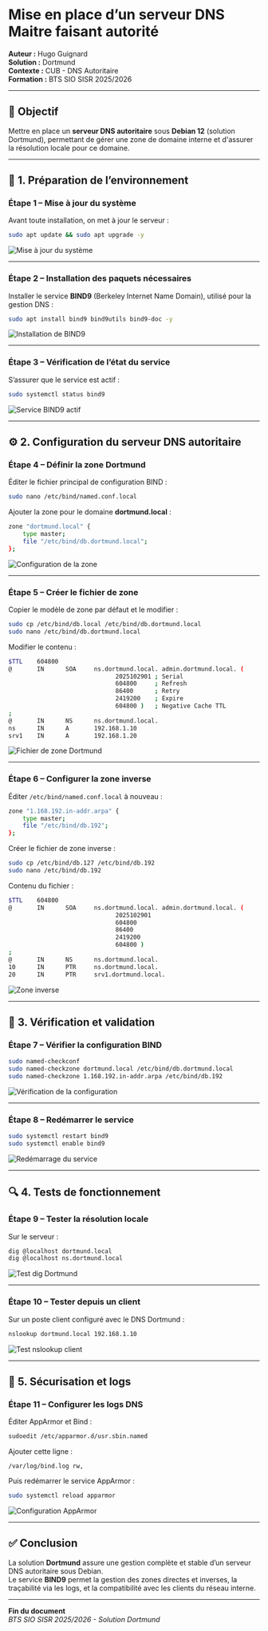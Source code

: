 # Mise en place d’un serveur DNS Maitre faisant autorité

**Auteur :** Hugo Guignard  
**Solution :** Dortmund  
**Contexte :** CUB - DNS Autoritaire  
**Formation :** BTS SIO SISR 2025/2026  

---

## 🎯 Objectif

Mettre en place un **serveur DNS autoritaire** sous **Debian 12** (solution Dortmund), permettant de gérer une zone de domaine interne et d'assurer la résolution locale pour ce domaine.

---

## 🧱 1. Préparation de l’environnement

### Étape 1 – Mise à jour du système
Avant toute installation, on met à jour le serveur :

```bash
sudo apt update && sudo apt upgrade -y
```

![Mise à jour du système](./images/update_upgrade.png)

---

### Étape 2 – Installation des paquets nécessaires
Installer le service **BIND9** (Berkeley Internet Name Domain), utilisé pour la gestion DNS :

```bash
sudo apt install bind9 bind9utils bind9-doc -y
```

![Installation de BIND9](./images/install_bind9.png)

---

### Étape 3 – Vérification de l’état du service
S’assurer que le service est actif :

```bash
sudo systemctl status bind9
```

![Service BIND9 actif](./images/status_bind9.png)

---

## ⚙️ 2. Configuration du serveur DNS autoritaire

### Étape 4 – Définir la zone Dortmund

Éditer le fichier principal de configuration BIND :

```bash
sudo nano /etc/bind/named.conf.local
```

Ajouter la zone pour le domaine **dortmund.local** :

```bash
zone "dortmund.local" {
    type master;
    file "/etc/bind/db.dortmund.local";
};
```

![Configuration de la zone](./images/named_conf_local.png)

---

### Étape 5 – Créer le fichier de zone

Copier le modèle de zone par défaut et le modifier :

```bash
sudo cp /etc/bind/db.local /etc/bind/db.dortmund.local
sudo nano /etc/bind/db.dortmund.local
```

Modifier le contenu :

```bash
$TTL    604800
@       IN      SOA     ns.dortmund.local. admin.dortmund.local. (
                              2025102901 ; Serial
                              604800     ; Refresh
                              86400      ; Retry
                              2419200    ; Expire
                              604800 )   ; Negative Cache TTL
;
@       IN      NS      ns.dortmund.local.
ns      IN      A       192.168.1.10
srv1    IN      A       192.168.1.20
```

![Fichier de zone Dortmund](./images/db_dortmund_local.png)

---

### Étape 6 – Configurer la zone inverse

Éditer `/etc/bind/named.conf.local` à nouveau :

```bash
zone "1.168.192.in-addr.arpa" {
    type master;
    file "/etc/bind/db.192";
};
```

Créer le fichier de zone inverse :

```bash
sudo cp /etc/bind/db.127 /etc/bind/db.192
sudo nano /etc/bind/db.192
```

Contenu du fichier :

```bash
$TTL    604800
@       IN      SOA     ns.dortmund.local. admin.dortmund.local. (
                              2025102901
                              604800
                              86400
                              2419200
                              604800 )
;
@       IN      NS      ns.dortmund.local.
10      IN      PTR     ns.dortmund.local.
20      IN      PTR     srv1.dortmund.local.
```

![Zone inverse](./images/db_reverse_zone.png)

---

## 🧩 3. Vérification et validation

### Étape 7 – Vérifier la configuration BIND

```bash
sudo named-checkconf
sudo named-checkzone dortmund.local /etc/bind/db.dortmund.local
sudo named-checkzone 1.168.192.in-addr.arpa /etc/bind/db.192
```

![Vérification de la configuration](./images/check_zone.png)

---

### Étape 8 – Redémarrer le service

```bash
sudo systemctl restart bind9
sudo systemctl enable bind9
```

![Redémarrage du service](./images/restart_bind9.png)

---

## 🔍 4. Tests de fonctionnement

### Étape 9 – Tester la résolution locale

Sur le serveur :

```bash
dig @localhost dortmund.local
dig @localhost ns.dortmund.local
```

![Test dig Dortmund](./images/dig_dortmund.png)

---

### Étape 10 – Tester depuis un client

Sur un poste client configuré avec le DNS Dortmund :

```bash
nslookup dortmund.local 192.168.1.10
```

![Test nslookup client](./images/nslookup_client.png)

---

## 🧱 5. Sécurisation et logs

### Étape 11 – Configurer les logs DNS

Éditer AppArmor et Bind :

```bash
sudoedit /etc/apparmor.d/usr.sbin.named
```

Ajouter cette ligne :
```
/var/log/bind.log rw,
```

Puis redémarrer le service AppArmor :

```bash
sudo systemctl reload apparmor
```

![Configuration AppArmor](./images/apparmor_bind.png)

---

## ✅ Conclusion

La solution **Dortmund** assure une gestion complète et stable d’un serveur DNS autoritaire sous Debian.  
Le service **BIND9** permet la gestion des zones directes et inverses, la traçabilité via les logs, et la compatibilité avec les clients du réseau interne.

---

**Fin du document**  
_BTS SIO SISR 2025/2026 - Solution Dortmund_
